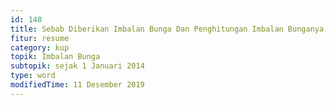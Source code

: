 ```yaml
---
id: 148
title: Sebab Diberikan Imbalan Bunga Dan Penghitungan Imbalan Bunganya
fitur: resume
category: kup
topik: Imbalan Bunga
subtopik: sejak 1 Januari 2014
type: word
modifiedTime: 11 Desember 2019
---
```


